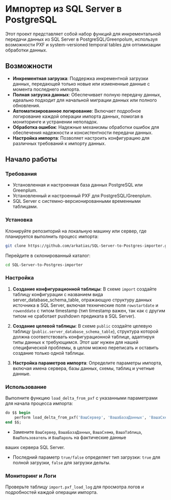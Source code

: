 # Импортер из SQL Server в PostgreSQL

Этот проект представляет собой набор функций для инкрементальной передачи данных из SQL Server в PostgreSQL/Greenpolum, используя возможности PXF и system-versioned temporal tables для оптимизации обработки данных. 

## Возможности

- **Инкрементная загрузка**: Поддержка инкрементной загрузки данных, передающей только новые или измененные данные с момента последнего импорта.
- **Полная загрузка данных**: Обеспечивает полную передачу данных, идеально подходит для начальной миграции данных или полного обновления.
- **Автоматизированное логирование**: Включает подробное логирование каждой операции импорта данных, помогая в мониторинге и устранении неполадок.
- **Обработка ошибок**: Надежные механизмы обработки ошибок для обеспечения надежности и консистентности передачи данных.
- **Настройка импорта**: Позволяет настроить конфигурацию для различных требований к импорту данных.

## Начало работы

### Требования

- Установленная и настроенная база данных PostgreSQL или Greenplum.
- Установленный и настроенный PXF для PostgreSQL/Greenplum.
- SQL Server с системно-версионированными временными таблицами.

### Установка

Клонируйте репозиторий на локальную машину или сервер, где планируется выполнить процесс импорта:

```bash
git clone https://github.com/arkatias/SQL-Server-to-Postgres-importer.git
```

Перейдите в склонированный каталог:

```bash
cd SQL-Server-to-Postgres-importer
```

### Настройка

1. **Создание конфигурационной таблицы**: В схеме `import` создайте таблицу конфигурации с названием вида server_database_schema_table, отражающую структуру данных источника в SQL Server, включая технические поля `rowstartdate` и `rowenddate` с типом timestamp (тип timestamp важен, так как с другим типом не сработает pushdown предиката в SQL Server).

2. **Создание целевой таблицы**: В схеме `public` создайте целевую таблицу (`public.server_database_schema_table`), структура которой должна соответствовать конфигурационной таблице, адаптируя типы данных к требующимся. Этот шаг нужен для нашей специфической проблемы, в целом можно переписать и оставить создание только одной таблицы.

3. **Настройка параметров импорта**: Определите параметры импорта, включая имена сервера, базы данных, схемы, таблиц и учетные данные.

### Использование

Выполните функцию `load_delta_from_pxf` с указанными параметрами для начала процесса импорта:

```sql
do $$ begin
    perform load_delta_from_pxf('ВашСервер', 'ВашаБазаДанных', 'ВашаСхема', 'ВашаТаблица', 'ВашПользователь', 'ВашПароль', true/false);
end $$;
```

- Замените `ВашСервер`, `ВашаБазаДанных`, `ВашаСхема`, `ВашаТаблица`, `ВашПользователь` и `ВашПароль` на фактические данные

ваших сервера SQL Server. 
- Последний параметр `true/false` определяет тип загрузки: `true` для полной загрузки, `false` для загрузки дельты.

### Мониторинг и Логи

Проверьте таблицу `import.pxf_load_log` для просмотра логов и подробностей каждой операции импорта.
